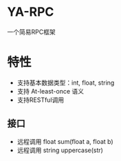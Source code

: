 # YA-RPC

一个简易RPC框架

# 特性

- 支持基本数据类型：int, float, string
- 支持 At-least-once 语义
- 支持RESTful调用

## 接口

- 远程调用 float sum(float a, float b)
- 远程调用 string uppercase(str)

